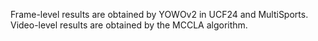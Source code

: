 Frame-level results are obtained by YOWOv2 in UCF24 and MultiSports.
Video-level results are obtained by the MCCLA algorithm.

